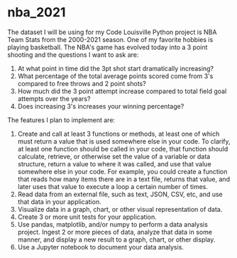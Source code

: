 # nba_2021

The dataset I will be using for my Code Louisville Python project is NBA Team Stats from the 2000-2021 season. One of my favorite hobbies is playing basketball. The NBA's game has evolved today into a 3 point shooting and the questions I want to ask are:
1. At what point in time did the 3pt shot start dramatically increasing?
2. What percentage of the total average points scored come from 3's compared to free throws and 2 point shots?
3. How much did the 3 point attempt increase compared to total field goal attempts over the years?
4. Does increasing 3's increases your winning percentage?

The features I plan to implement are:

1. Create and call at least 3 functions or methods, at least one of which must return a value that is used somewhere else in your code. To clarify, at least one function should be called in your code, that function should calculate, retrieve, or otherwise set the value of a variable or data structure, return a value to where it was called, and use that value somewhere else in your code. For example, you could create a function that reads how many items there are in a text file, returns that value, and later uses that value to execute a loop a certain number of times.
2. Read data from an external file, such as text, JSON, CSV, etc, and use that data in your application. 
3. Visualize data in a graph, chart, or other visual representation of data. 
4. Create 3 or more unit tests for your application. 
5. Use pandas, matplotlib, and/or numpy to perform a data analysis project. Ingest 2 or more pieces of data, analyze that data in some manner, and display a new result to a graph, chart, or other display.
6. Use a Jupyter notebook to document your data analysis.

